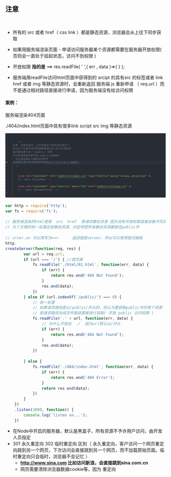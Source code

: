 ## 注意

​	

- 所有的 src 或者 href（ css link ）都是静态资源，浏览器会从上往下同步获取

- 如果用服务端渲染页面  -  申请访问服务器某个资源都需要在服务器开放权限( 否则会一直处于挂起状态，访问不到权限 )
- 开放权限 **指的是** ==>  res.readFile( ' ',( err , data )=>{ } );

- 服务端用readFile访问html页面中获得到的 srcipt 的具有src 的标签或者 link href 或者 img 等静态资源时，会重新返回 服务端 js 重新申请 （ req.url ）而不是通过相对路径直接进行申请，因为服务端没有给访问权限







#### 案例：

服务端渲染404页面

./404/index.html页面中具有很多link script src img 等静态资源

<img src="../img/05.png" >

```javascript
var http = require('http');
var fs = require('fs');

// 服务端渲染的html使用  src  href  等请求静态资源 因为没有开放权限或者加载不同文件 加载不出来
// 为了方便的统一处理这些静态资源，约定吧把所有静态资源都放在public中

// srver.on 可以简写为==>      返回值是server，所以可以使用链式编程
http.
createServer(function(req, res) {
        var url = req.url;
        if (url === '/') { //首页面
            fs.readFile('./html/01.html', function(err, data) {
                if (err) {
                    return res.end('404 Not Found');
                }
                res.end(data);
            })
        } else if (url.indexOf('/public/') === 0) {
            // 统一处理
            // 如果请求路径是以/public/开头的，则认为要获取public中的某个资源
            // 把请求路径当成文件路径直接进行读取( 开放 public 访问权限 )
            fs.readFile('.' + url, function(err, data) {
                // 为什么不用加  ./  因为url默认以/开头
                if (err) {
                    return res.end('404 Not Found');
                }
                res.end(data);
            })

        } else {
            fs.readFile('./404/index.html', function(err, data) {
                if (err) {
                    return res.end('404 Error');
                }
                return res.end(data);
            })
        }
    })
    .listen(3000, function() {
        console.log('listen on...');
    })
```



- 在Node中开启的服务器，默认是黑盒子，所有资源不予许用户访问，由开发人员指定
- 301 永久重定向      302 临时重定向    区别（ 永久重定向，客户访问一个网页重定向跳到另一个网页，下次访问会直接跳到另一个网页，而不加载原始页面。临时重定向只会临时，浏览器不会记忆 ）
  + **http://www.sina.com 比如访问新浪，会直接跳到sina.com.cn**
  + 网页需要清除浏览器数据cookie等，因为 重定向







